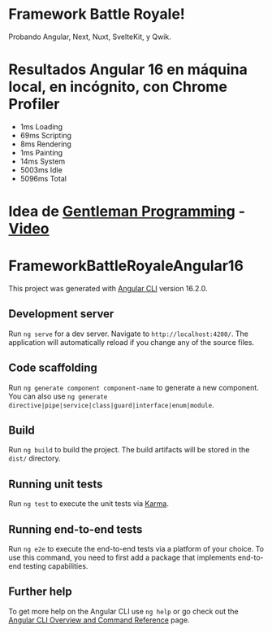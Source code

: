 # Framework Battle Royale!

Probando Angular, Next, Nuxt, SvelteKit, y Qwik.

# Resultados Angular 16 en máquina local, en incógnito, con Chrome Profiler

- 1ms Loading
- 69ms Scripting
- 8ms Rendering
- 1ms Painting
- 14ms System
- 5003ms Idle
- 5096ms Total

# Idea de [Gentleman Programming](https://github.com/Gentleman-Programming) - [Video](https://www.youtube.com/watch?v=dFRfQ7NV-1Y)

# FrameworkBattleRoyaleAngular16

This project was generated with [Angular CLI](https://github.com/angular/angular-cli) version 16.2.0.

## Development server

Run `ng serve` for a dev server. Navigate to `http://localhost:4200/`. The application will automatically reload if you change any of the source files.

## Code scaffolding

Run `ng generate component component-name` to generate a new component. You can also use `ng generate directive|pipe|service|class|guard|interface|enum|module`.

## Build

Run `ng build` to build the project. The build artifacts will be stored in the `dist/` directory.

## Running unit tests

Run `ng test` to execute the unit tests via [Karma](https://karma-runner.github.io).

## Running end-to-end tests

Run `ng e2e` to execute the end-to-end tests via a platform of your choice. To use this command, you need to first add a package that implements end-to-end testing capabilities.

## Further help

To get more help on the Angular CLI use `ng help` or go check out the [Angular CLI Overview and Command Reference](https://angular.io/cli) page.
